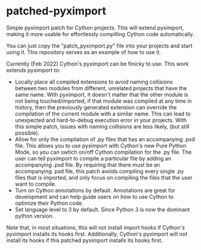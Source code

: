# patched-pyximport
Simple pyximport patch for Cython projects. This will extend pyximport, making it more usable for effortlessly compilling Cython code automatically.

You can just copy the "patch_pyximport.py" file into your projects and start using it. This repository serves as an example of how to use it.

Currently (Feb 2022) Cython's pyximport can be finicky to use. This work extends pyximport to:
- Locally place all compiled extensions to avoid naming collisions between two modules from different, unrelated projects that have the same name. 
With pyximport, it doesn't matter that the other module is not being touched/imported, if that module was compiled at any time in history, then the previously generated extension can override the compilation of the current module with a similar name. This can lead to unexpected and hard-to-debug execution error in your projects. With this simple patch, issues with naming collisions are less likely, (but still possible).
- Allow for only the compilation of .py files that has an accompanying .pxd file. This allows you to use pyximport with Cython's new Pure Python Mode, so you can swtich on/off Cython compilation for the .py file. The user can tell pyximport to compile a particular file by adding an accompanying .pxd file. By requiring that there must be an accompanying .pxd file, this patch avoids compiling every single .py files that is imported, and only focus on compiling the files that the user want to compile. 
- Turn on Cython annotations by default. Annotations are great for development and can help guide users on how to use Cython to optimize their Python code.
- Set language level to 3 by default. Since Python 3 is now the dominant python version.


Note that, in most situations, this will not install import hooks if Cython's pyximport installs its hooks first. Additionally, Cython's pyximport will not install its hooks if this patched pyximport installs its hooks first.
